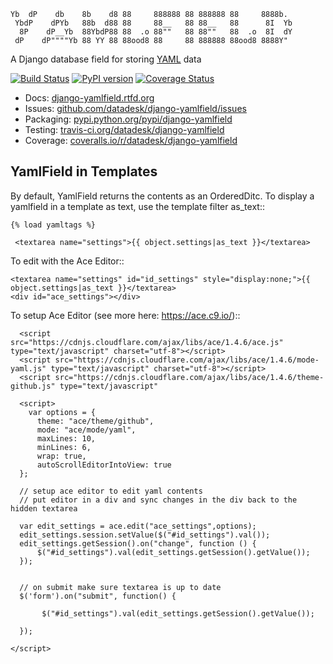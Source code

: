 <pre><code>Yb  dP    db    8b    d8 88     888888 88 888888 88     8888b.
 YbdP    dPYb   88b  d88 88     88__   88 88__   88      8I  Yb
  8P    dP__Yb  88YbdP88 88  .o 88""   88 88""   88  .o  8I  dY
 dP    dP""""Yb 88 YY 88 88ood8 88     88 888888 88ood8 8888Y"  </code></pre>

A Django database field for storing [YAML](http://en.wikipedia.org/wiki/YAML) data

[![Build Status](https://travis-ci.org/datadesk/django-yamlfield.png?branch=master)](https://travis-ci.org/datadesk/django-yamlfield)
[![PyPI version](https://badge.fury.io/py/django-yamlfield.png)](http://badge.fury.io/py/django-yamlfield)
[![Coverage Status](https://coveralls.io/repos/datadesk/django-yamlfield/badge.png?branch=master)](https://coveralls.io/r/datadesk/django-yamlfield?branch=master)

* Docs: [django-yamlfield.rtfd.org](https://django-yamlfield.rtfd.org)
* Issues: [github.com/datadesk/django-yamlfield/issues](https://github.com/datadesk/django-yamlfield/issues)
* Packaging: [pypi.python.org/pypi/django-yamlfield](https://pypi.python.org/pypi/django-yamlfield)
* Testing: [travis-ci.org/datadesk/django-yamlfield](https://travis-ci.org/datadesk/django-yamlfield)
* Coverage: [coveralls.io/r/datadesk/django-yamlfield](https://coveralls.io/r/datadesk/django-yamlfield)



YamlField in Templates
------------------------

By default, YamlField returns the contents as an OrderedDitc.  To display a yamlfield in a template as text, use the template filter as_text::

	{% load yamltags %}
	
	 <textarea name="settings">{{ object.settings|as_text }}</textarea>
	
To edit with the Ace Editor::


	<textarea name="settings" id="id_settings" style="display:none;">{{ object.settings|as_text }}</textarea>
	<div id="ace_settings"></div>
	
	
To setup Ace Editor (see more here: https://ace.c9.io/)::

	  <script src="https://cdnjs.cloudflare.com/ajax/libs/ace/1.4.6/ace.js" type="text/javascript" charset="utf-8"></script>
	  <script src="https://cdnjs.cloudflare.com/ajax/libs/ace/1.4.6/mode-yaml.js" type="text/javascript" charset="utf-8"></script>
	  <script src="https://cdnjs.cloudflare.com/ajax/libs/ace/1.4.6/theme-github.js" type="text/javascript" 
	  
	  <script>
        var options = {
          theme: "ace/theme/github",
          mode: "ace/mode/yaml",
          maxLines: 10,
          minLines: 6,
          wrap: true,
          autoScrollEditorIntoView: true
      };

      // setup ace editor to edit yaml contents
      // put editor in a div and sync changes in the div back to the hidden textarea

      var edit_settings = ace.edit("ace_settings",options);
      edit_settings.session.setValue($("#id_settings").val());
      edit_settings.getSession().on("change", function () {
          $("#id_settings").val(edit_settings.getSession().getValue());
      });
      
      
      // on submit make sure textarea is up to date
      $('form').on("submit", function() {

		   $("#id_settings").val(edit_settings.getSession().getValue());

	  });
	  
	</script>
	
	

